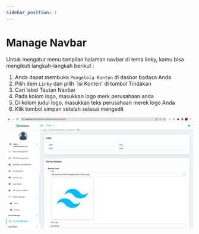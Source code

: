 ```yaml
---
sidebar_position: 1
---
```


# Manage Navbar

Untuk mengatur menu tampilan halaman navbar di tema linky, kamu bisa mengikuti langkah-langkah berikut :
1. Anda dapat membuka `Pengelola Konten` di dasbor badaso Anda
2. Pilih item `Linky` dan pilih `Isi Konten' di tombol Tindakan
3. Cari label Tautan Navbar
4. Pada kolom logo, masukkan logo merk perusahaan anda
5. Di kolom judul logo, masukkan teks perusahaan merek logo Anda
6. Klik tombol simpan setelah selesai mengedit

<p align="center">
  <a href="">
    <img src="/img/navbar-content.png" alt="" />
  </a>
</p>
